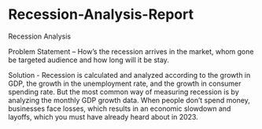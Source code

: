 # Recession-Analysis-Report
Recession Analysis

Problem Statement – How’s the recession arrives in the market, whom gone be targeted 
audience and how long will it be stay.

Solution -
Recession is calculated and analyzed according to the growth in GDP, the growth in the 
unemployment rate, and the growth in consumer spending rate. But the most common way 
of measuring recession is by analyzing the monthly GDP growth data. When people don’t 
spend money, businesses face losses, which results in an economic slowdown and layoffs, 
which you must have already heard about in 2023.
